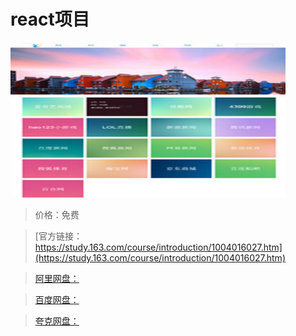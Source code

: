 # react项目

![img](../../../assets/study163/free/369BE5E16CCC450749D9913EECB2697D.jpg)

> 价格：免费

> [官方链接：https://study.163.com/course/introduction/1004016027.htm](https://study.163.com/course/introduction/1004016027.htm)

> [阿里网盘：]()

> [百度网盘：]()

> [夸克网盘：]()
